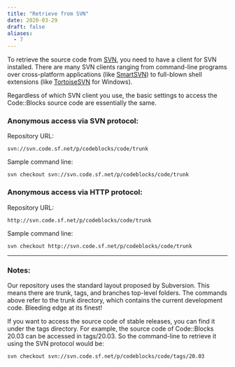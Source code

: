```yaml
---
title: "Retrieve from SVN"
date: 2020-03-29
draft: false
aliases:
  - 7
---
```


To retrieve the source code from [SVN](https://subversion.apache.org), you need to have a client for SVN installed. There are many SVN clients ranging from command-line programs over cross-platform applications (like [SmartSVN](https://www.smartsvn.com)) to full-blown shell extensions (like [TortoiseSVN](https://tortoisesvn.net) for Windows).

Regardless of which SVN client you use, the basic settings to access the Code::Blocks source code are essentially the same.

### Anonymous access via SVN protocol:

Repository URL:

    svn://svn.code.sf.net/p/codeblocks/code/trunk

Sample command line:

    svn checkout svn://svn.code.sf.net/p/codeblocks/code/trunk

### Anonymous access via HTTP protocol:

Repository URL:

    http://svn.code.sf.net/p/codeblocks/code/trunk

Sample command line:

    svn checkout http://svn.code.sf.net/p/codeblocks/code/trunk

---
 
### Notes:

Our repository uses the standard layout proposed by Subversion. This means there are trunk, tags, and branches top-level folders. The commands above refer to the trunk directory, which contains the current development code. Bleeding edge at its finest!

If you want to access the source code of stable releases, you can find it under the tags directory. For example, the source code of Code::Blocks 20.03 can be accessed in tags/20.03. So the command-line to retrieve it using the SVN protocol would be:

    svn checkout svn://svn.code.sf.net/p/codeblocks/code/tags/20.03
